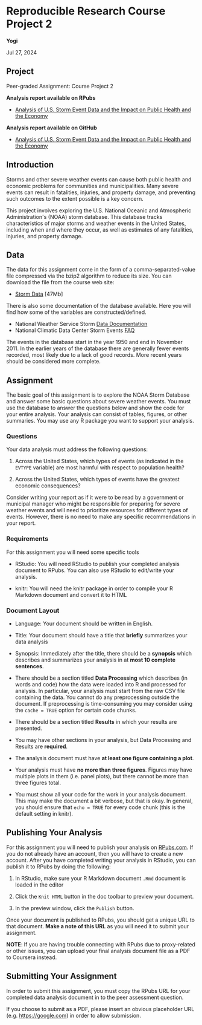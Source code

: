 # Reproducible Research Course Project 2

**Yogi**

Jul 27, 2024

## Project

Peer-graded Assignment: Course Project 2

**Analysis report available on RPubs**

* <a href="http://rpubs.com/OracleJavaNet/498042">Analysis of U.S. Storm Event Data and the Impact on Public Health and the Economy</a>

**Analysis report available on GitHub**

* <a href="http://htmlpreview.github.io/?https://github.com/oraclejavanet/reproducible-research-course-project-2/blob/master/storm-data-analysis.html" target="_blank">Analysis of U.S. Storm Event Data and the Impact on Public Health and the Economy</a>

## Introduction

Storms and other severe weather events can cause both public health and economic
problems for communities and municipalities. Many severe events can result in
fatalities, injuries, and property damage, and preventing such outcomes to the
extent possible is a key concern.

This project involves exploring the U.S. National Oceanic and Atmospheric
Administration's (NOAA) storm database. This database tracks characteristics of
major storms and weather events in the United States, including when and where
they occur, as well as estimates of any fatalities, injuries, and property
damage.

## Data

The data for this assignment come in the form of a comma-separated-value file
compressed via the bzip2 algorithm to reduce its size. You can download the file
from the course web site:

* [Storm Data](https://d396qusza40orc.cloudfront.net/repdata%2Fdata%2FStormData.csv.bz2) [47Mb]

There is also some documentation of the database available. Here you will find
how some of the variables are constructed/defined.

* National Weather Service Storm [Data Documentation](https://d396qusza40orc.cloudfront.net/repdata%2Fpeer2_doc%2Fpd01016005curr.pdf)
* National Climatic Data Center Storm Events [FAQ](https://d396qusza40orc.cloudfront.net/repdata%2Fpeer2_doc%2FNCDC%20Storm%20Events-FAQ%20Page.pdf)

The events in the database start in the year 1950 and end in November 2011. In
the earlier years of the database there are generally fewer events recorded,
most likely due to a lack of good records. More recent years should be
considered more complete.

## Assignment

The basic goal of this assignment is to explore the NOAA Storm Database and
answer some basic questions about severe weather events. You must use the
database to answer the questions below and show the code for your entire
analysis. Your analysis can consist of tables, figures, or other summaries. You
may use any R package you want to support your analysis.

### Questions

Your data analysis must address the following questions:

1. Across the United States, which types of events (as indicated in the
   `EVTYPE` variable) are most harmful with respect to population health?

1. Across the United States, which types of events have the greatest economic consequences?

Consider writing your report as if it were to be read by a government or
municipal manager who might be responsible for preparing for severe weather
events and will need to prioritize resources for different types of events.
However, there is no need to make any specific recommendations in your report.

### Requirements

For this assignment you will need some specific tools

* RStudio: You will need RStudio to publish your completed analysis document to
  RPubs. You can also use RStudio to edit/write your analysis.

* knitr: You will need the knitr package in order to compile your R Markdown
  document and convert it to HTML

### Document Layout

* Language: Your document should be written in English.

* Title: Your document should have a title that **briefly** summarizes your
  data analysis

* Synopsis: Immediately after the title, there should be a **synopsis** which
  describes and summarizes your analysis in at **most 10 complete sentences**.

* There should be a section titled **Data Processing** which describes (in words
  and code) how the data were loaded into R and processed for analysis. In
  particular, your analysis must start from the raw CSV file containing the
  data. You cannot do any preprocessing outside the document. If preprocessing
  is time-consuming you may consider using the `cache = TRUE` option for certain
  code chunks.

* There should be a section titled **Results** in which your results are presented.

* You may have other sections in your analysis, but Data Processing and Results
  are **required**.

* The analysis document must have **at least one figure containing a plot**.

* Your analysis must have **no more than three figures**. Figures may have
  multiple plots in them (i.e. panel plots), but there cannot be more than three
  figures total.

* You must show all your code for the work in your analysis document. This may
  make the document a bit verbose, but that is okay. In general, you should
  ensure that `echo = TRUE` for every code chunk (this is the default setting
  in knitr).

## Publishing Your Analysis

For this assignment you will need to publish your analysis on
[RPubs.com](http://rpubs.com/). If you do not already have an account, then you
will have to create a new account. After you have completed writing your
analysis in RStudio, you can publish it to RPubs by doing the following:

1. In RStudio, make sure your R Markdown document `.Rmd` document is loaded in
   the editor

1. Click the `Knit HTML` button in the doc toolbar to preview your document.

1. In the preview window, click the `Publish` button.

Once your document is published to RPubs, you should get a unique URL to that
document. **Make a note of this URL** as you will need it to submit your assignment.

**NOTE**: If you are having trouble connecting with RPubs due to proxy-related
or other issues, you can upload your final analysis document file as a PDF to
Coursera instead.

## Submitting Your Assignment

In order to submit this assignment, you must copy the RPubs URL for your
completed data analysis document in to the peer assessment question.

If you choose to submit as a PDF, please insert an obvious placeholder URL
(e.g. https://google.com) in order to allow submission.

